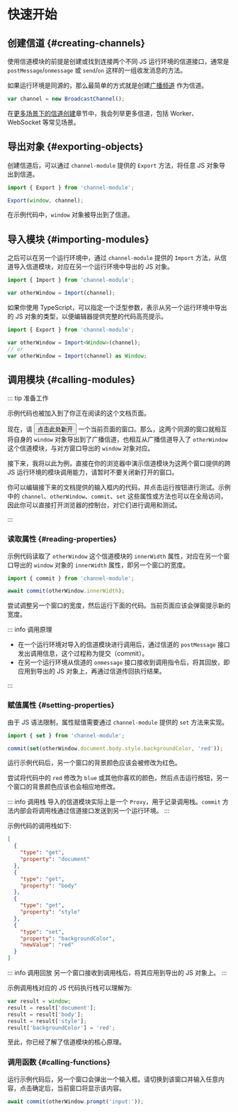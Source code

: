 # 快速开始

## 创建信道 {#creating-channels}

使用信道模块的前提是创建或找到连接两个不同 JS 运行环境的信道接口，通常是 `postMessage`/`onmessage` 或 `send`/`on`
这样的一组收发消息的方法。

如果运行环境是同源的，那么最简单的方式就是创建[广播频道](https://developer.mozilla.org/zh-CN/docs/Web/API/BroadcastChannel)
作为信道。

```js
var channel = new BroadcastChannel();
```

在[更多场景下的信道创建](./creating-channels-in-various-scenarios.md)章节中，我会列举更多信道，包括 Worker、WebSocket
等常见场景。

## 导出对象 {#exporting-objects}

创建信道后，可以通过 `channel-module` 提供的 `Export` 方法，将任意 JS 对象导出到信道。

```js
import { Export } from 'channel-module';

Export(window, channel);
```

在示例代码中，`window` 对象被导出到了信道。

## 导入模块 {#importing-modules}

之后可以在另一个运行环境中，通过 `channel-module` 提供的 `Import` 方法，从信道导入信道模块，对应在另一个运行环境中导出的 JS 对象。

```js
import { Import } from 'channel-module';

var otherWindow = Import(channel);
```

如果你使用 TypeScript，可以指定一个泛型参数，表示从另一个运行环境中导出的 JS 对象的类型，以便编辑器提供完整的代码高亮提示。

```ts
import { Export } from 'channel-module';

var otherWindow = Import<Window>(channel);
// or
var otherWindow = Import(channel) as Window;
```

## 调用模块 {#calling-modules}

::: tip 准备工作

示例代码也被加入到了你正在阅读的这个文档页面。

现在，请 <button class="channel-module" onclick="window.openNewWindow()">点击此处新开</button>
一个当前页面的窗口。那么，这两个同源的窗口就相互将自身的 `window`
对象导出到了广播信道，也相互从广播信道导入了 `otherWindow` 这个信道模块，与对方窗口导出的 `window` 对象对应。

接下来，我将以此为例，直接在你的浏览器中演示信道模块为这两个窗口提供的跨 JS 运行环境的模块调用能力，请暂时不要关闭新打开的窗口。

你可以编辑接下来的文档提供的输入框内的代码，并点击运行按钮进行测试。示例中的 `channel`、`otherWindow`、`commit`、`set`
这些属性或方法也可以在全局访问，因此你可以直接打开浏览器的控制台，对它们进行调用和测试。

:::

### 读取属性 {#reading-properties}

示例代码读取了 `otherWindow` 这个信道模块的 `innerWidth` 属性，对应在另一个窗口导出的 `window` 对象的 `innerWidth`
属性，即另一个窗口的宽度。

```js
import { commit } from 'channel-module';

await commit(otherWindow.innerWidth);
```

尝试调整另一个窗口的宽度，然后运行下面的代码。当前页面应该会弹窗提示新的宽度。

<CodeInput code="'The width of the other window is: ' + await commit(otherWindow.innerWidth)" />

::: info 调用原理

-   在一个运行环境对导入的信道模块进行调用后，通过信道的 `postMessage` 接口发出调用信息，这个过程称为提交（commit）。
-   在另一个运行环境从信道的 `onmessage` 接口接收到调用指令后，将其回放，即应用到导出的 JS 对象上，再通过信道传回执行结果。

:::

### 赋值属性 {#setting-properties}

由于 JS 语法限制，属性赋值需要通过 `channel-module` 提供的 `set` 方法来实现。

```js
import { set } from 'channel-module';

commit(set(otherWindow.document.body.style.backgroundColor, 'red'));
```

运行示例代码后，另一个窗口的背景颜色应该会被修改为红色。

<CodeInput :alert="false" code="commit(set(otherWindow.document.body.style.backgroundColor, 'red'));" />

尝试将代码中的 `red` 修改为 `blue` 或其他你喜欢的颜色，然后点击运行按钮，另一个窗口的背景颜色应该也会相应地修改。

::: info 调用栈
导入的信道模块实际上是一个 `Proxy`，用于记录调用栈。`commit` 方法内部会将调用栈通过信道接口发送到另一个运行环境。
:::

示例代码的调用栈如下:

```json
[
  {
    "type": "get",
    "property": "document"
  },
  {
    "type": "get",
    "property": "body"
  },
  {
    "type": "get",
    "property": "style"
  },
  {
    "type": "set",
    "property": "backgroundColor",
    "newValue": "red"
  }
]
```

::: info 调用回放
另一个窗口接收到调用栈后，将其应用到导出的 JS 对象上。
:::

示例调用栈对应的 JS 代码执行栈可以理解为:

```js
var result = window;
result = result['document'];
result = result['body'];
result = result['style'];
result['backgroundColor'] = 'red';
```

至此，你已经了解了信道模块的核心原理。

### 调用函数 {#calling-functions}

运行示例代码后，另一个窗口会弹出一个输入框。请切换到该窗口并输入任意内容，点击确定后，当前窗口将显示该内容。

```js
await commit(otherWindow.prompt('input:'));
```

<CodeInput code="'In another window, you entered: ' + await commit(otherWindow.prompt('input:'))" />
